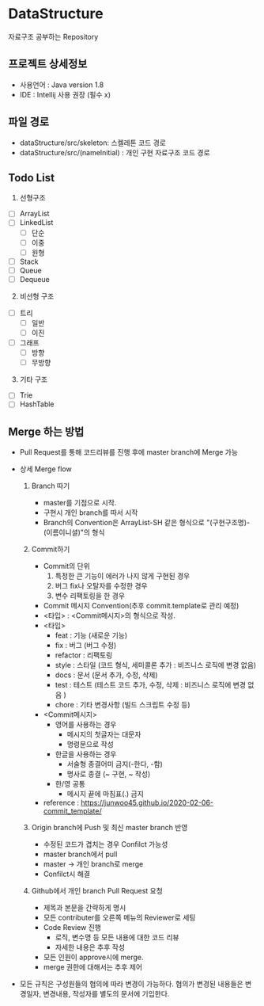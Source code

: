 # DataStructure

자료구조 공부하는 Repository

## 프로젝트 상세정보

- 사용언어 : Java version 1.8
- IDE : Intellij 사용 권장 (필수 x)

## 파일 경로

- dataStructure/src/skeleton: 스켈레톤 코드 경로
- dataStructure/src/(nameInitial) : 개인 구현 자료구조 코드 경로

## Todo List

1. 선형구조

- [ ] ArrayList
- [ ] LinkedList
  - [ ] 단순
  - [ ] 이중
  - [ ] 원형
- [ ] Stack
- [ ] Queue
- [ ] Dequeue

2. 비선형 구조

- [ ] 트리
  - [ ] 일반
  - [ ] 이진
- [ ] 그래프
  - [ ] 방향
  - [ ] 무방향

3. 기타 구조

- [ ] Trie
- [ ] HashTable

## Merge 하는 방법

- Pull Request를 통해 코드리뷰를 진행 후에 master branch에 Merge 가능
- 상세 Merge flow

  1. Branch 따기

     - master를 기점으로 시작.
     - 구현시 개인 branch를 따서 시작
     - Branch의 Convention은 ArrayList-SH 같은 형식으로 "(구현구조명)-(이름이니셜)"의 형식

  2. Commit하기
     - Commit의 단위
       1. 특정한 큰 기능이 에러가 나지 않게 구현된 경우
       2. 버그 fix나 오탈자를 수정한 경우
       3. 변수 리팩토링을 한 경우
     - Commit 메시지 Convention(추후 commit.template로 관리 예정)
     - <타입> : <Commit메시지>의 형식으로 작성.
     - <타입>
       - feat : 기능 (새로운 기능)
       - fix : 버그 (버그 수정)
       - refactor : 리팩토링
       - style : 스타일 (코드 형식, 세미콜론 추가 : 비즈니스 로직에 변경 없음)
       - docs : 문서 (문서 추가, 수정, 삭제)
       - test : 테스트 (테스트 코드 추가, 수정, 삭제 : 비즈니스 로직에 변경 없음 )
       - chore : 기타 변경사항 (빌드 스크립트 수정 등)
     - <Commit메시지>
       - 영어를 사용하는 경우
         - 메시지의 첫글자는 대문자
         - 명령문으로 작성
       - 한글을 사용하는 경우
         - 서술형 종결어미 금지(-한다, -함)
         - 명사로 종결 (~ 구현, ~ 작성)
       - 한/영 공통
         - 메시지 끝에 마침표(.) 금지
     - reference : <https://junwoo45.github.io/2020-02-06-commit_template/>
  3. Origin branch에 Push 및 최신 master branch 반영
     - 수정된 코드가 겹치는 경우 Confilct 가능성
     - master branch에서 pull
     - master -> 개인 branch로 merge
     - Confilct시 해결
  4. Github에서 개인 branch Pull Request 요청
     - 제목과 본문을 간략하게 명시
     - 모든 contributer를 오른쪽 메뉴의 Reviewer로 세팅
     - Code Review 진행
       - 로직, 변수명 등 모든 내용에 대한 코드 리뷰
       - 자세한 내용은 추후 작성
     - 모든 인원이 approve시에 merge.
     - merge 권한에 대해서는 추후 제어

- 모든 규칙은 구성원들의 협의에 따라 변경이 가능하다. 협의가 변경된 내용들은 변경일자, 변경내용, 작성자를 별도의 문서에 기입한다.
